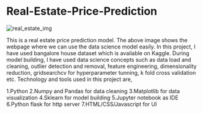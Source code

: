 # Real-Estate-Price-Prediction
![real_estate_img](https://user-images.githubusercontent.com/83235872/154661252-7ade1f98-a607-4840-bcd6-504254666ea2.png)

This is a real estate price prediction model. The above image shows the webpage where we can use the data science model easily. 
In this project, I have used bangalore house dataset which is available on Kaggle. During model building, I have used data science concepts such as data load and cleaning, outlier detection and removal, feature engineering, dimensionality reduction, gridsearchcv for hyperparameter tunning, k fold cross validation etc.
Technology and tools used in this project are,

1.Python
2.Numpy and Pandas for data cleaning
3.Matplotlib for data visualization
4.Sklearn for model building
5.Jupyter notebook as IDE
6.Python flask for http server
7.HTML/CSS/Javascript for UI
